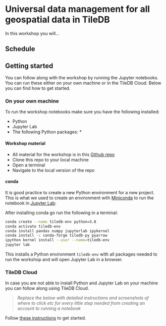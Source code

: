 # Universal data management for all geospatial data in TileDB

In this workshop you will...

## Schedule


## Getting started

You can follow along with the workshop by running the Jupyter notebooks. You can run these either on your own machine or in the TileDB Cloud. Below you can find how to get started.

### On your own machine

To run the workshop notebooks make sure you have the following installed:

* Python
* Jupyter Lab
* The following Python packages:
	* 

#### Workshop material

* All material for the workshop is in this [Github repo]()
* Clone this repo to your local machine
* Open a terminal
* Navigate to the local version of the repo

#### conda

It is good practice to create a new Python environment for a new project. This is what we used to create an environment with [Miniconda](https://docs.conda.io/en/latest/miniconda.html) to run the notebook in [Jupyter Lab](https://jupyterlab.readthedocs.io/en/stable/index.html):

After installing conda go run the following in a terminal:

``` bash
conda create --name tiledb-env python=3.8
conda activate tiledb-env
conda install pandas numpy jupyterlab ipykernel
conda install -c conda-forge tiledb-py pyarrow
ipython kernel install --user --name=tiledb-env
jupyter lab
```

This installs a Python environment `tiledb-env` with all packages needed to run the workshop and will open Jupyter Lab in a browser.

### TileDB Cloud

In case you are not able to install Python and Jupyter Lab on your machine you can follow along using TileDB Cloud. 

> *Replace the below with detailed instructions and screenshots of where to click etc for every little step needed from creating an account to running a notebook* 

Follow  [these instructions](https://docs.tiledb.com/cloud/tutorials/console-walkthrough) to get started. 


